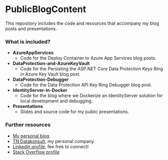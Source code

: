 # PublicBlogContent
This repository includes the code and resources that accompany my blog posts and presentations.


### What is included?
* **AzureAppServices**
  - Code for the Deploy Container to Azure App Services blog posts.
* **DataProtection-and-AzureKeyVault**  
  - Code for the Persisting the ASP.NET Core Data Protection Keys Ring in Azure Key Vault blog  post.
* **DataProtection-Debugger**  
  - Code for the Data Protection API Key Ring Debugger blog post.
* **IdentityServer-in-Docker**
  - Code for the blog where we Dockerize an IdentityServer solution for local development and debugging.
* **Presentations**
  - Slides and source code for my public presentations.



### Further resources
* <a href="https://nestenius.se/" target="_blank">My personal blog</a>.
* <a href="https://tn-data.se/" target="_blank">TN Datakonsult</a>, my personal company.
* <a href="https://www.linkedin.com/in/torenestenius/" target="_blank">Linkedin profile</a>, fee free to connect!
* <a href="https://stackoverflow.com/users/68490/tore-nestenius" target="_blank">Stack Overflow profile</a>

 
 
